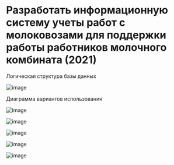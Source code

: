 # Разработать информационную систему учеты работ с молоковозами для поддержки работы работников молочного комбината (2021)

Логическая структура базы данных

![image](https://github.com/Evgescha/2103-1665.-Accounting-for-the-delivery-of-milk/assets/38140129/a3c47a18-638e-4aca-9b6e-adc116347e2e)

Диаграмма вариантов использования

![image](https://github.com/Evgescha/2103-1665.-Accounting-for-the-delivery-of-milk/assets/38140129/87f9f9f7-a46c-43ce-934b-24ba9db4c140)

![image](https://github.com/Evgescha/2103-1665.-Accounting-for-the-delivery-of-milk/assets/38140129/40eb12bb-a459-431d-baf5-064db7edfdcf)

![image](https://github.com/Evgescha/2103-1665.-Accounting-for-the-delivery-of-milk/assets/38140129/0271a428-5bb0-48ca-be5c-55d1d2fbcfa7)

![image](https://github.com/Evgescha/2103-1665.-Accounting-for-the-delivery-of-milk/assets/38140129/609782f7-67fb-464b-b954-2edba1fb073f)

![image](https://github.com/Evgescha/2103-1665.-Accounting-for-the-delivery-of-milk/assets/38140129/ac3d1ac4-4f4f-4b39-abfd-6e38a64fba6b)

